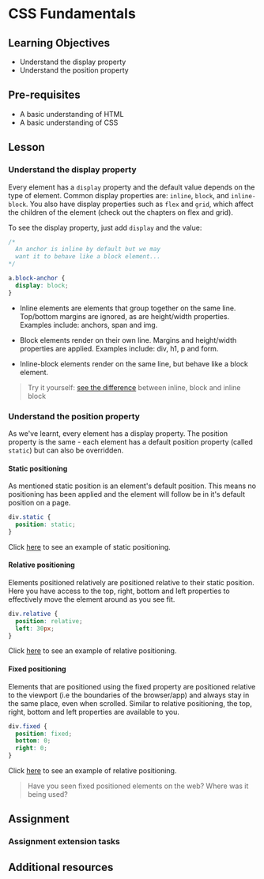 # CSS Fundamentals

## Learning Objectives

- Understand the display property
- Understand the position property

## Pre-requisites

- A basic understanding of HTML
- A basic understanding of CSS

## Lesson

### Understand the display property

Every element has a `display` property and the default value depends on the type of element. Common display properties are: `inline`, `block`, and `inline-block`. You also have display properties such as `flex` and `grid`, which affect the children of the element (check out the chapters on flex and grid).

To see the display property, just add `display` and the value:

```css
/*
  An anchor is inline by default but we may 
  want it to behave like a block element...
*/

a.block-anchor {
  display: block;
}
```

- Inline elements are elements that group together on the same line. Top/bottom margins are ignored, as are height/width properties. Examples include: anchors, span and img.

- Block elements render on their own line. Margins and height/width properties are applied. Examples include: div, h1, p and form.

- Inline-block elements render on the same line, but behave like a block element.

> Try it yourself: [see the difference](https://jsfiddle.net/43ou0jmg/5/) between inline, block and inline block

### Understand the position property

As we've learnt, every element has a display property. The position property is the same - each element has a default position property (called `static`) but can also be overridden.

#### Static positioning

As mentioned static position is an element's default position. This means no positioning has been applied and the element will follow be in it's default position on a page.

```css
div.static {
  position: static;
}
```

Click [here](https://www.w3schools.com/css/tryit.asp?filename=trycss_position_static) to see an example of static positioning.

#### Relative positioning

Elements positioned relatively are positioned relative to their static position. Here you have access to the top, right, bottom and left properties to effectively move the element around as you see fit.

```css
div.relative {
  position: relative;
  left: 30px;
}
```

Click [here](https://www.w3schools.com/css/tryit.asp?filename=trycss_position_relative) to see an example of relative positioning.

#### Fixed positioning

Elements that are positioned using the fixed property are positioned relative to the viewport (i.e the boundaries of the browser/app) and always stay in the same place, even when scrolled. Similar to relative positioning, the top, right, bottom and left properties are available to you.

```css
div.fixed {
  position: fixed;
  bottom: 0;
  right: 0;
}
```

Click [here](https://www.w3schools.com/css/tryit.asp?filename=trycss_position_fixed) to see an example of relative positioning.

> Have you seen fixed positioned elements on the web? Where was it being used?

## Assignment

### Assignment extension tasks

## Additional resources
